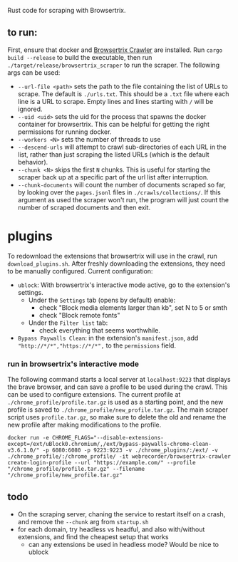 Rust code for scraping with Browsertrix.

## to run:

First, ensure that docker and [Browsertrix Crawler](https://crawler.docs.browsertrix.com/user-guide/) are installed. Run `cargo build --release` to build the executable, then run `./target/release/browsertrix_scraper` to run the scraper. The following args can be used:
  * `--url-file <path>` sets the path to the file containing the list of URLs to scrape. The default is `./urls.txt`. This should be a `.txt` file where each line is a URL to scrape. Empty lines and lines starting with `/` will be ignored.
  * `--uid <uid>` sets the uid for the process that spawns the docker container for browsertrix. This can be helpful for getting the right permissions for running docker.
  * `--workers <N>` sets the number of threads to use
  * `--descend-urls` will attempt to crawl sub-directories of each URL in the list, rather than just scraping the listed URLs (which is the default behavior).
  * `--chunk <N>` skips the first `N` chunks. This is useful for starting the scraper back up at a specific part of the url list after interruption.
  * `--chunk-documents` will count the number of documents scraped so far, by looking over the `pages.jsonl` files in `./crawls/collections/`. If this argument as used the scraper won't run, the program will just count the number of scraped documents and then exit.
# plugins

To redownload the extensions that browsertrix will use in the crawl, run `download_plugins.sh`. After freshly downloading the extensions, they need to be manually configured. Current configuration:
* `ublock`: With browsertrix's interactive mode active, go to the extension's settings.
  * Under the `Settings` tab (opens by default) enable:
    * check "Block media elements larger than <N> kb", set N to 5 or smth
    * check "Block remote fonts"
  * Under the `Filter list` tab:
    * check everything that seems worthwhile.
* `Bypass Paywalls Clean`: in the extension's `manifest.json`, add `"http://*/*","https://*/*",` to the `permissions` field.

### run in browsertrix's interactive mode
The following command starts a local server at `localhost:9223` that displays the brave browser, and can save a profile to be used during the crawl. This can be used to configure extensions. The current profile at `./chrome_profile/profile.tar.gz` is used as a starting point, and the new profile is saved to `./chrome_profile/new_profile.tar.gz`. The main scraper script uses `profile.tar.gz`, so make sure to delete the old and rename the new profile after making modifications to the profile.

```
docker run -e CHROME_FLAGS="--disable-extensions-except=/ext/uBlock0.chromium/,/ext/bypass-paywalls-chrome-clean-v3.6.1.0/" -p 6080:6080 -p 9223:9223 -v ./chrome_plugins/:/ext/ -v ./chrome_profile/:/chrome_profile/ -it webrecorder/browsertrix-crawler create-login-profile --url "https://example.com/" --profile "/chrome_profile/profile.tar.gz" --filename "/chrome_profile/new_profile.tar.gz"
```

## todo
* On the scraping server, chaning the service to restart itself on a crash, and remove the `--chunk` arg from `startup.sh`
* for each domain, try headless vs headful, and also with/without extensions, and find the cheapest setup that works
  * can any extensions be used in headless mode? Would be nice to ublock
